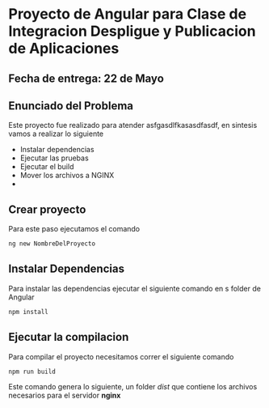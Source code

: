 # Proyecto de Angular para Clase de Integracion Despligue y Publicacion de Aplicaciones
## Fecha de entrega: 22 de Mayo

## Enunciado del Problema

Este proyecto fue realizado para atender asfgasdlfkasasdfasdf, en sintesis vamos a realizar lo siguiente

- Instalar dependencias
- Ejecutar las pruebas
- Ejecutar el build
- Mover los archivos a NGINX
- 
## Crear proyecto

Para este paso ejecutamos el comando 

```sh
ng new NombreDelProyecto
```

## Instalar Dependencias

Para instalar las dependencias ejecutar el siguiente comando en s folder de Angular

```sh
npm install
```

## Ejecutar la compilacion

Para compilar el proyecto necesitamos correr el siguiente comando

```sh
npm run build
```

Este comando genera lo siguiente, un folder _dist_ que contiene los archivos necesarios para el servidor **nginx**
